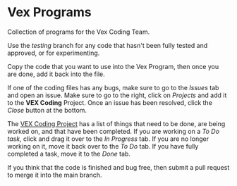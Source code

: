 # Vex Programs
Collection of programs for the Vex Coding Team.

Use the *testing* branch for any code that hasn't been fully tested and approved, or for
experimenting.

Copy the code that you want to use into the Vex Program, then once you are done, add it back into the file.

If one of the coding files has any bugs, make sure to go to the *Issues* tab and open an issue. Make sure to
go to the right, click on *Projects* and add it to the **VEX Coding** Project.
Once an issue has been resolved, click the *Close* button at the bottom.

The [VEX Coding Project](https://github.com/orgs/rockwayrobotics/projects/1) has a list of things that need to be done, are being
worked on, and that have been completed.
If you are working on a *To Do task*, click and drag it over to the *In Progress* tab. If you are no longer working on it, move it
back over to the *To Do* tab. If you have fully completed a task, move it to the *Done* tab.

If you think that the code is finished and bug free, then submit a pull request to merge it into the main branch.